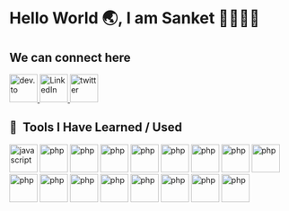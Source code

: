 <h1>Hello World 🌏, I am Sanket 🖐🏻🖐🏻</h1>
<h2>We can connect here</h2>
<a href="https://dev.to/sanketh_sh">
  <img height="50" src="https://cdn4.iconfinder.com/data/icons/logos-and-brands/512/84_Dev_logo_logos-256.png" alt="dev.to"/>
</a>
<a href="https://www.linkedin.com/in/sanket-shete-15064318b">
  <img height="50" src="https://cdn1.iconfinder.com/data/icons/social-networks-15/512/LinkedIn_social_network_logo-512.png" alt="LinkedIn" />
</a>
<a href="https://twitter.com/Indie_h4cker">
  <img height="50" src="https://cdn2.iconfinder.com/data/icons/social-micon/512/twitter-512.png" alt="twitter" />
</a>

<h2> 🚀 &nbsp;Tools I Have Learned / Used</h2>
<p align="left">
    <img src="https://cdn.jsdelivr.net/gh/devicons/devicon/icons/javascript/javascript-original.svg" alt="javascript" width="50" height="50"/>
    <img src="https://cdn.jsdelivr.net/gh/devicons/devicon/icons/typescript/typescript-original.svg" alt="php" width="50" height="50"/>
    <img src="https://cdn.jsdelivr.net/gh/devicons/devicon/icons/react/react-original-wordmark.svg" alt="php" width="50" height="50"/>
    <img src="https://cdn.jsdelivr.net/gh/devicons/devicon/icons/nextjs/nextjs-line.svg" alt="php" width="50" height="50"/>
    <img src="https://cdn.jsdelivr.net/gh/devicons/devicon/icons/nodejs/nodejs-plain-wordmark.svg" alt="php" width="50" height="50"/>
    <img src="https://cdn.jsdelivr.net/gh/devicons/devicon/icons/graphql/graphql-plain-wordmark.svg" alt="php" width="50" height="50"/>
    <img src="https://cdn.jsdelivr.net/gh/devicons/devicon/icons/mocha/mocha-plain.svg" alt="php" width="50" height="50"/>
    <img src="https://cdn.jsdelivr.net/gh/devicons/devicon/icons/html5/html5-plain-wordmark.svg" alt="php" width="50" height="50"/>
    <img src="https://cdn.jsdelivr.net/gh/devicons/devicon/icons/css3/css3-plain-wordmark.svg" alt="php" width="50" height="50"/>
    <img src="https://cdn.jsdelivr.net/gh/devicons/devicon/icons/tailwindcss/tailwindcss-original-wordmark.svg" alt="php" width="50" height="50"/>
    <img src="https://cdn.jsdelivr.net/gh/devicons/devicon/icons/mongodb/mongodb-original-wordmark.svg" alt="php" width="50" height="50"/>
    <img src="https://cdn.jsdelivr.net/gh/devicons/devicon/icons/postgresql/postgresql-plain-wordmark.svg" alt="php" width="50" height="50"/>
    <img src="https://cdn.jsdelivr.net/gh/devicons/devicon/icons/linux/linux-original.svg" alt="php" width="50" height="50"/>
    <img src="https://cdn.jsdelivr.net/gh/devicons/devicon/icons/docker/docker-plain-wordmark.svg" alt="php" width="50" height="50"/>
    <img src="https://cdn.jsdelivr.net/gh/devicons/devicon/icons/nginx/nginx-original.svg" alt="php" width="50" height="50"/>
    <img src="https://cdn.jsdelivr.net/gh/devicons/devicon/icons/kubernetes/kubernetes-plain-wordmark.svg" alt="php" width="50" height="50"/>
    <img src="https://cdn.jsdelivr.net/gh/devicons/devicon/icons/nixos/nixos-plain-wordmark.svg" alt="php" width="50" height="50"/>
</p>

